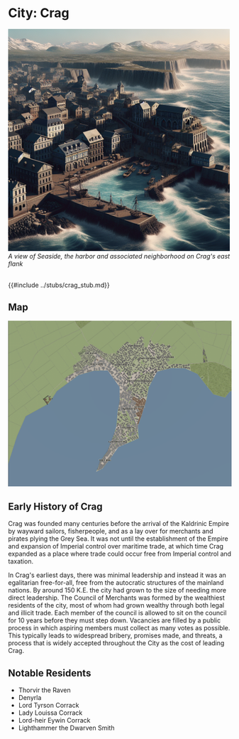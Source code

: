 # City: Crag

<!-- HTML goes here -->
<style>
  table {margin-left: 0 !important;}
</style>

<!-- end HTML -->

<img src="images/landscapes/crag_ai_art.png" alt="View of Crag in 442 K.E." width="500"/>

<br>
<i> A view of Seaside, the harbor and associated neighborhood on Crag's east flank </i>
<br>
<br>

{{#include ../stubs/crag_stub.md}}

## Map

<img src="images/maps/crag_map.png" alt="Map of Crag in 442 K.E." width="900"/> 

## Early History of Crag  

Crag was founded many centuries before the arrival of the Kaldrinic Empire by wayward sailors, fisherpeople, and as a lay over for merchants and pirates plying the Grey Sea. It was not until the establishment of the Empire and expansion of Imperial control over maritime trade, at which time Crag expanded as a place where trade could occur free from Imperial control and taxation.

In Crag's earliest days, there was minimal leadership and instead it was an egalitarian free-for-all, free from the autocratic structures of the mainland nations. By around 150 K.E. the city had grown to the size of needing more direct leadership. The Council of Merchants was formed by the wealthiest residents of the city, most of whom had grown wealthy through both legal and illicit trade. Each member of the council is allowed to sit on the council for 10 years before they must step down. Vacancies are filled by a public process in which aspiring members must collect as many votes as possible. This typically leads to widespread bribery, promises made, and threats, a process that is widely accepted throughout the City as the cost of leading Crag.

## Notable Residents

- Thorvir the Raven
- Denyrla
- Lord Tyrson Corrack
- Lady Louissa Corrack
- Lord-heir Eywin Corrack
- Lighthammer the Dwarven Smith